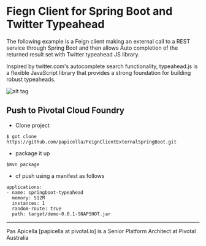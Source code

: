 <h1>Fiegn Client for Spring Boot and Twitter Typeahead </h1>

The following example is a Feign client making an external call to a REST service
through Spring Boot and then allows Auto completion of the returned result set
with Twitter typeahead JS library.

Inspired by twitter.com's autocomplete search functionality, typeahead.js is a flexible 
JavaScript library that provides a strong foundation for building robust typeaheads.

![alt tag](https://dl.dropboxusercontent.com/u/15829935/platform-demos/images/piv-springboot-typeahead.png)

<h2> Push to Pivotal Cloud Foundry </h2>

- Clone project

```
$ got clone https://github.com/papicella/FeignClientExternalSpringBoot.git
```

- package it up

```
$mvn package
```

- cf push using a manifest as follows

```
applications:
- name: springboot-typeahead 
  memory: 512M
  instances: 1
  random-route: true
  path: target/demo-0.0.1-SNAPSHOT.jar
```

<hr />
Pas Apicella [papicella at pivotal.io] is a Senior Platform Architect at Pivotal Australia 
